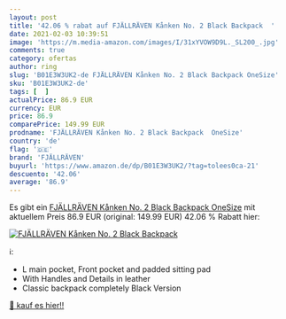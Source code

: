 ```yaml
---
layout: post
title: '42.06 % rabat auf FJÄLLRÄVEN Kånken No. 2 Black Backpack  '
date: 2021-02-03 10:39:51
image: 'https://m.media-amazon.com/images/I/31xYVOW9D9L._SL200_.jpg'
comments: true
category: ofertas
author: ring
slug: 'B01E3W3UK2-de FJÄLLRÄVEN Kånken No. 2 Black Backpack OneSize'
sku: 'B01E3W3UK2-de'
tags: [  ]
actualPrice: 86.9 EUR
currency: EUR
price: 86.9
comparePrice: 149.99 EUR
prodname: 'FJÄLLRÄVEN Kånken No. 2 Black Backpack  OneSize'
country: 'de'
flag: '🇩🇪'
brand: 'FJÄLLRÄVEN'
buyurl: 'https://www.amazon.de/dp/B01E3W3UK2/?tag=tolees0ca-21'
descuento: '42.06'
average: '86.9'
---
```


Es gibt ein [FJÄLLRÄVEN Kånken No. 2 Black Backpack  OneSize](https://www.amazon.de/dp/B01E3W3UK2/?tag=tolees0ca-21) mit aktuellem Preis 86.9 EUR (original: 149.99 EUR) 42.06 % Rabatt hier:

[![FJÄLLRÄVEN Kånken No. 2 Black Backpack  ](https://m.media-amazon.com/images/I/31xYVOW9D9L._SL200_.jpg)](https://www.amazon.de/dp/B01E3W3UK2/?tag=tolees0ca-21)

ℹ️:

- L main pocket, Front pocket and padded sitting pad
- With Handles and Details in leather
- Classic backpack completely Black Version

[🛒 kauf es hier!!](https://www.amazon.de/dp/B01E3W3UK2/?tag=tolees0ca-21)
